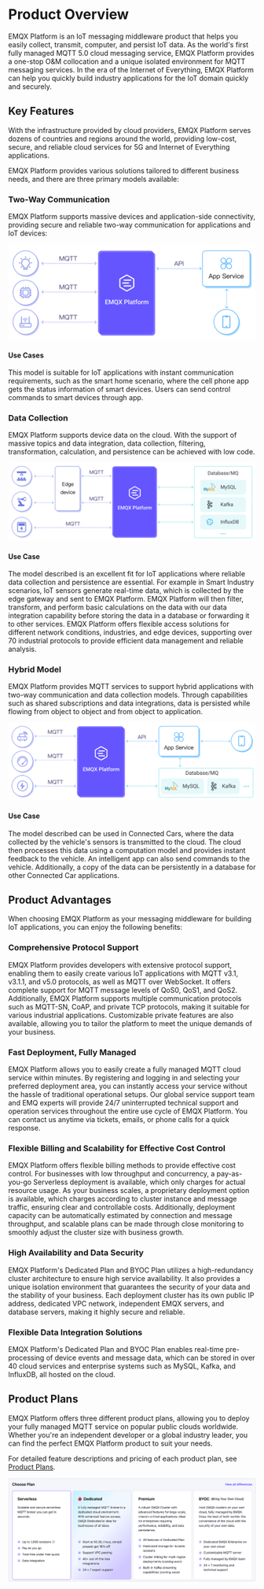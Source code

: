 # Product Overview

EMQX Platform is an IoT messaging middleware product that helps you easily collect, transmit, computer, and persist IoT data. As the world's first fully managed MQTT 5.0 cloud messaging service, EMQX Platform provides a one-stop O&M collocation and a unique isolated environment for MQTT messaging services. In the era of the Internet of Everything, EMQX Platform can help you quickly build industry applications for the IoT domain quickly and securely.

## Key Features

With the infrastructure provided by cloud providers, EMQX Platform serves dozens of countries and regions around the world, providing low-cost, secure, and reliable cloud services for 5G and Internet of Everything applications.

EMQX Platform provides various solutions tailored to different business needs, and there are three primary models available:

### Two-Way Communication

EMQX Platform supports massive devices and application-side connectivity, providing secure and reliable two-way communication for applications and IoT devices:

<img src="./_assets/model_1.png" alt="two-way-communication" style="zoom:50%;" />

#### Use Cases

This model is suitable for IoT applications with instant communication requirements, such as the smart home scenario, where the cell phone app gets the status information of smart devices. Users can send control commands to smart devices through app. 

### Data Collection

EMQX Platform supports device data on the cloud. With the support of massive topics and data integration, data collection, filtering, transformation, calculation, and persistence can be achieved with low code.

<img src="./_assets/model_2.png" alt="emqx_cloud_model_2" style="zoom: 50%;" />

#### Use Case

The model described is an excellent fit for IoT applications where reliable data collection and persistence are essential. For example in Smart Industry scenarios, IoT sensors generate real-time data, which is collected by the edge gateway and sent to EMQX Platform. EMQX Platform will then filter, transform, and perform basic calculations on the data with our data integration capability before storing the data in a database or forwarding it to other services.  EMQX Platform offers flexible access solutions for different network conditions, industries, and edge devices, supporting over 70 industrial protocols to provide efficient data management and reliable analysis.

### Hybrid Model

EMQX Platform provides MQTT services to support hybrid applications with two-way communication and data collection models. Through capabilities such as shared subscriptions and data integrations, data is persisted while flowing from object to object and from object to application.

<img src="./_assets/model_3.png" alt="hybrid model" style="zoom:50%;" />

#### Use Case

The model described can be used in Connected Cars, where the data collected by the vehicle's sensors is transmitted to the cloud. The cloud then processes this data using a computation model and provides instant feedback to the vehicle. An intelligent app can also send commands to the vehicle. Additionally, a copy of the data can be persistently in a database for other Connected Car applications.

## Product Advantages

When choosing EMQX Platform as your messaging middleware for building IoT applications, you can enjoy the following benefits:

### Comprehensive Protocol Support

EMQX Platform provides developers with extensive protocol support, enabling them to easily create various IoT applications with MQTT v3.1, v3.1.1, and v5.0 protocols, as well as MQTT over WebSocket. It offers complete support for MQTT message levels of QoS0, QoS1, and QoS2. Additionally, EMQX Platform supports multiple communication protocols such as MQTT-SN, CoAP, and private TCP protocols, making it suitable for various industrial applications. Customizable private features are also available, allowing you to tailor the platform to meet the unique demands of your business.

### Fast Deployment, Fully Managed

EMQX Platform allows you to easily create a fully managed MQTT cloud service within minutes. By registering and logging in and selecting your preferred deployment area, you can instantly access your service without the hassle of traditional operational setups. Our global service support team and EMQ experts will provide 24/7 uninterrupted technical support and operation services throughout the entire use cycle of EMQX Platform. You can contact us anytime via tickets, emails, or phone calls for a quick response.

### Flexible Billing and Scalability for Effective Cost Control

EMQX Platform offers flexible billing methods to provide effective cost control. For businesses with low throughput and concurrency, a pay-as-you-go Serverless deployment is available, which only charges for actual resource usage. As your business scales, a proprietary deployment option is available, which charges according to cluster instance and message traffic, ensuring clear and controllable costs. Additionally, deployment capacity can be automatically estimated by connection and message throughput, and scalable plans can be made through close monitoring to smoothly adjust the cluster size with business growth.

### High Availability and Data Security

EMQX Platform's Dedicated Plan and BYOC Plan utilizes a high-redundancy cluster architecture to ensure high service availability. It also provides a unique isolation environment that guarantees the security of your data and the stability of your business. Each deployment cluster has its own public IP address, dedicated VPC network, independent EMQX servers, and database servers, making it highly secure and reliable.

### Flexible Data Integration Solutions

EMQX Platform's Dedicated Plan and BYOC Plan enables real-time pre-processing of device events and message data, which can be stored in over 40 cloud services and enterprise systems such as MySQL, Kafka, and InfluxDB, all hosted on the cloud.

## Product Plans

EMQX Platform offers three different product plans, allowing you to deploy your fully managed MQTT service on popular public clouds worldwide. Whether you're an independent developer or a global industry leader, you can find the perfect EMQX Platform product to suit your needs.

For detailed feature descriptions and pricing of each product plan, see [Product Plans](./price/plans.md).

![emqx_cloud_product](./_assets/product_edition.png)

